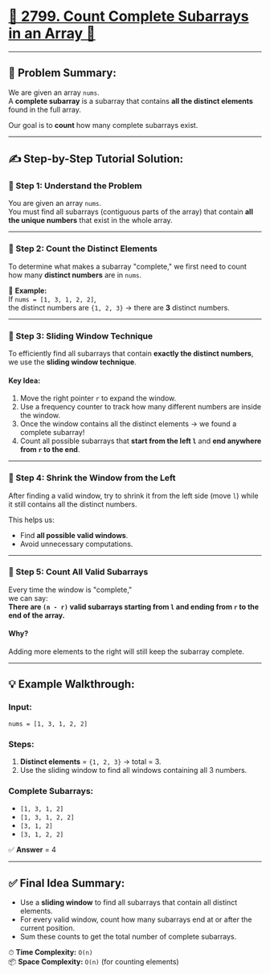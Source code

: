# [🔢 2799. Count Complete Subarrays in an Array 🔗](https://leetcode.com/problems/count-complete-subarrays-in-an-array/?envType=daily-question&envId=2025-04-24)

---

## 🧠 Problem Summary:
We are given an array `nums`.  
A **complete subarray** is a subarray that contains **all the distinct elements** found in the full array.

Our goal is to **count** how many complete subarrays exist.

---

## ✍️ Step-by-Step Tutorial Solution:

### 🔹 Step 1: Understand the Problem
You are given an array `nums`.  
You must find all subarrays (contiguous parts of the array) that contain **all the unique numbers** that exist in the whole array.

---

### 🔹 Step 2: Count the Distinct Elements
To determine what makes a subarray "complete," we first need to count how many **distinct numbers** are in `nums`.

🧠 **Example:**  
If `nums = [1, 3, 1, 2, 2]`,  
the distinct numbers are `{1, 2, 3}` → there are **3** distinct numbers.

---

### 🔹 Step 3: Sliding Window Technique
To efficiently find all subarrays that contain **exactly the distinct numbers**, we use the **sliding window technique**.

#### Key Idea:
1. Move the right pointer `r` to expand the window.
2. Use a frequency counter to track how many different numbers are inside the window.
3. Once the window contains all the distinct elements → we found a complete subarray!
4. Count all possible subarrays that **start from the left `l`** and **end anywhere from `r` to the end**.

---

### 🔹 Step 4: Shrink the Window from the Left
After finding a valid window, try to shrink it from the left side (move `l`) while it still contains all the distinct numbers.

This helps us:
- Find **all possible valid windows**.
- Avoid unnecessary computations.

---

### 🔹 Step 5: Count All Valid Subarrays
Every time the window is "complete,"  
we can say:  
**There are `(n - r)` valid subarrays starting from `l` and ending from `r` to the end of the array.**

#### Why?
Adding more elements to the right will still keep the subarray complete.

---

## 💡 Example Walkthrough:

### Input:
`nums = [1, 3, 1, 2, 2]`

### Steps:
1. **Distinct elements** = `{1, 2, 3}` → total = 3.
2. Use the sliding window to find all windows containing all 3 numbers.

### Complete Subarrays:
- `[1, 3, 1, 2]`
- `[1, 3, 1, 2, 2]`
- `[3, 1, 2]`
- `[3, 1, 2, 2]`

✅ **Answer** = 4

---

## ✅ Final Idea Summary:

- Use a **sliding window** to find all subarrays that contain all distinct elements.
- For every valid window, count how many subarrays end at or after the current position.
- Sum these counts to get the total number of complete subarrays.

⏱ **Time Complexity:** `O(n)`  
📦 **Space Complexity:** `O(n)` (for counting elements)